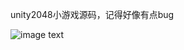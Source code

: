 ﻿unity2048小游戏源码，记得好像有点bug



![image text](https://github.com/coding2233/Unity2048/blob/master/screenshots/00.png)